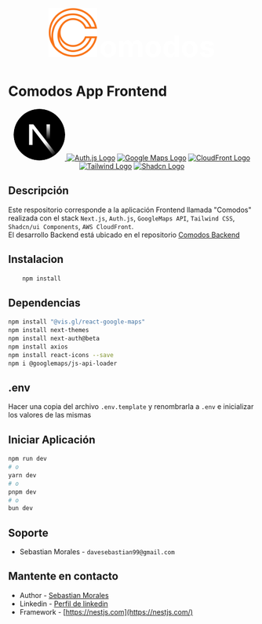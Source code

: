 <p align="center">
 <a href="https://comodos.co" target="blank" style="text-decoration:none; color: #fff"><img src="./public/logo/logo-comodos.svg" width="100" height="100" alt="Comodos Logo" /> <b style="font-size: 60px;">omodos</b>
 </a>
</p>

# Comodos App Frontend
<p align="center">
  <a href="https://nextjs.org/" target="blank">
    <svg xmlns="http://www.w3.org/2000/svg" viewBox="0 0 180 180" width="105" height="105"><mask height="180" id=":r8:mask0_408_134" maskUnits="userSpaceOnUse" width="180" x="0" y="0" style="mask-type: alpha;"><circle cx="90" cy="90" fill="black" r="90"></circle></mask><g mask="url(#:r8:mask0_408_134)"><circle cx="90" cy="90" data-circle="true" fill="black" r="90"></circle><path d="M149.508 157.52L69.142 54H54V125.97H66.1136V69.3836L139.999 164.845C143.333 162.614 146.509 160.165 149.508 157.52Z" fill="url(#:r8:paint0_linear_408_134)"></path><rect fill="url(#:r8:paint1_linear_408_134)" height="72" width="12" x="115" y="54"></rect></g><defs><linearGradient gradientUnits="userSpaceOnUse" id=":r8:paint0_linear_408_134" x1="109" x2="144.5" y1="116.5" y2="160.5"><stop stop-color="white"></stop><stop offset="1" stop-color="white" stop-opacity="0"></stop></linearGradient><linearGradient gradientUnits="userSpaceOnUse" id=":r8:paint1_linear_408_134" x1="121" x2="120.799" y1="54" y2="106.875"><stop stop-color="white"></stop><stop offset="1" stop-color="white" stop-opacity="0"></stop></linearGradient></defs></svg>
  </a>
  <a href="https://authjs.dev" target="blank"><img src="https://authjs.dev/img/etc/logo-sm.webp" width="100" height="100" alt="Auth.js Logo" /></a>
  <a href="https://developers.google.com/maps/documentation/javascript/load-maps-js-api?hl=es-419" target="blank"><img src="https://upload.wikimedia.org/wikipedia/commons/thumb/a/aa/Google_Maps_icon_%282020%29.svg/1200px-Google_Maps_icon_%282020%29.svg.png" width="90" height="100" alt="Google Maps Logo" /></a>
  <a href="https://aws.amazon.com/es/cloudfront" target="blank"><img src="https://cdn2.iconfinder.com/data/icons/amazon-aws-stencils/100/Storage__Content_Delivery_Amazon_CloudFront-512.png" width="100" height="100" alt="CloudFront Logo" /></a>
  <a href="https://tailwindcss.com" target="blank"><img src="https://encrypted-tbn0.gstatic.com/images?q=tbn:ANd9GcTSDKn3vA2YUbXzN0ZC3gALWJ08gJN-Drl15w&s" width="100" height="100" alt="Tailwind Logo" /></a>
  <a href="https://ui.shadcn.com" target="blank"><img src="https://media.licdn.com/dms/image/v2/D5612AQG0pUmC7XUNEQ/article-cover_image-shrink_720_1280/article-cover_image-shrink_720_1280/0/1697728518105?e=2147483647&v=beta&t=Pz0zxnxoWki8cb2iY3MZBb7v6tASip61sI7knY8RN5c" width="110" height="100" alt="Shadcn Logo" /></a>
</p>

## Descripción
Este respositorio corresponde a la aplicación Frontend llamada "Comodos" realizada con el stack `Next.js`,  `Auth.js`,  `GoogleMaps API`,  `Tailwind CSS`, `Shadcn/ui Components`,  `AWS CloudFront`.   
El desarrollo Backend está ubicado en el repositorio [Comodos Backend](https://github.com/sebasmrl/comodos-backend)


## Instalacion
```bash
    npm install
``` 

## Dependencias
```bash
npm install "@vis.gl/react-google-maps"
npm install next-themes
npm install next-auth@beta
npm install axios
npm install react-icons --save
npm i @googlemaps/js-api-loader
```

## .env
Hacer una copia del archivo `.env.template` y renombrarla a `.env` e inicializar los valores de las mismas


## Iniciar Aplicación

```bash
npm run dev
# o
yarn dev
# o
pnpm dev
# o
bun dev
```


## Soporte
- Sebastian Morales - `davesebastian99@gmail.com`


## Mantente en contacto
- Author - [Sebastian Morales](https://sebastianmorales.dev)
- Linkedin - [Perfil de linkedin](https://www.linkedin.com/in/deivy-sebastian-morales/)
- Framework - [https://nestjs.com](https://nestjs.com/)
